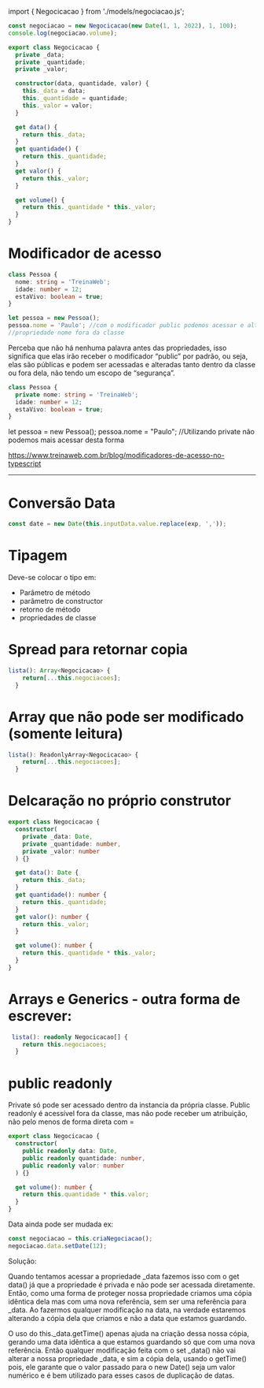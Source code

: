 import { Negocicacao } from './models/negociacao.js';

```ts
const negociacao = new Negocicacao(new Date(1, 1, 2022), 1, 100);
console.log(negociacao.volume);

export class Negocicacao {
  private _data;
  private _quantidade;
  private _valor;

  constructor(data, quantidade, valor) {
    this._data = data;
    this._quantidade = quantidade;
    this._valor = valor;
  }

  get data() {
    return this._data;
  }
  get quantidade() {
    return this._quantidade;
  }
  get valor() {
    return this._valor;
  }

  get volume() {
    return this._quantidade * this._valor;
  }
}
```

# Modificador de acesso

```ts
class Pessoa {
  nome: string = 'TreinaWeb';
  idade: number = 12;
  estaVivo: boolean = true;
}

let pessoa = new Pessoa();
pessoa.nome = 'Paulo'; //com o modificador public podemos acessar e alterar o valor da
//propriedade nome fora da classe
```

Perceba que não há nenhuma palavra antes das propriedades, isso significa que elas irão receber o modificador “public” por padrão, ou seja, elas são públicas e podem ser acessadas e alteradas tanto dentro da classe ou fora dela, não tendo um escopo de “segurança”.

```ts
class Pessoa {
  private nome: string = 'TreinaWeb';
  idade: number = 12;
  estaVivo: boolean = true;
}
```

let pessoa = new Pessoa();
pessoa.nome = "Paulo"; //Utilizando private não podemos mais acessar desta forma

https://www.treinaweb.com.br/blog/modificadores-de-acesso-no-typescript

---

# Conversão Data

```ts
const date = new Date(this.inputData.value.replace(exp, ','));
```

# Tipagem

Deve-se colocar o tipo em:

- Parâmetro de método
- parâmetro de constructor
- retorno de método
- propriedades de classe

# Spread para retornar copia

```ts
lista(): Array<Negocicacao> {
    return[...this.negociacoes];
  }
```

# Array que não pode ser modificado (somente leitura)

```ts
lista(): ReadonlyArray<Negocicacao> {
    return[...this.negociacoes];
  }
```

# Delcaração no próprio construtor

```ts
export class Negocicacao {
  constructor(
    private _data: Date,
    private _quantidade: number,
    private _valor: number
  ) {}

  get data(): Date {
    return this._data;
  }
  get quantidade(): number {
    return this._quantidade;
  }
  get valor(): number {
    return this._valor;
  }

  get volume(): number {
    return this._quantidade * this._valor;
  }
}
```

# Arrays e Generics - outra forma de escrever:

```ts
 lista(): readonly Negocicacao[] {
    return this.negociacoes;
  }
```

# public readonly

Private só pode ser acessado dentro da instancia da própria classe.
Public readonly é acessível fora da classe, mas não pode receber um atribuição, não pelo menos de forma direta com =

```ts
export class Negocicacao {
  constructor(
    public readonly data: Date,
    public readonly quantidade: number,
    public readonly valor: number
  ) {}

  get volume(): number {
    return this.quantidade * this.valor;
  }
}
```

Data ainda pode ser mudada ex:

```ts
const negociacao = this.criaNegociacao();
negociacao.data.setDate(12);
```

Solução:

Quando tentamos acessar a propriedade _data fazemos isso com o get data() já que a propriedade é privada e não pode ser acessada diretamente. Então, como uma forma de proteger nossa propriedade criamos uma cópia idêntica dela mas com uma nova referência, sem ser uma referência para _data. Ao fazermos qualquer modificação na data, na verdade estaremos alterando a cópia dela que criamos e não a data que estamos guardando.

O uso do this._data.getTime() apenas ajuda na criação dessa nossa cópia, gerando uma data idêntica a que estamos guardando só que com uma nova referência. Então qualquer modificação feita com o set _data() não vai alterar a nossa propriedade _data, e sim a cópia dela, usando o getTime() pois, ele garante que o valor passado para o new Date() seja um valor numérico e é bem utilizado para esses casos de duplicação de datas.